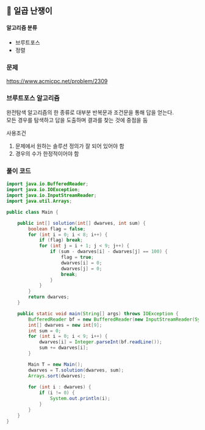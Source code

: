 ## 🌱 일곱 난쟁이

#### 알고리즘 분류

- 브루트포스
- 정렬

### 문제

https://www.acmicpc.net/problem/2309

### 브루트포스 알고리즘
완전탐색 알고리즘의 한 종류로 대부분 반복문과 조건문을 통해 답을 얻는다.  
모든 경우를 탐색하고 답을 도출하며 결과를 찾는 것에 중점을 둠  

사용조건
1. 문제에서 원하는 솔루션 정의가 잘 되어 있어야 함
2. 경우의 수가 한정적이어야 함

### 풀이 코드

```java
import java.io.BufferedReader;
import java.io.IOException;
import java.io.InputStreamReader;
import java.util.Arrays;

public class Main {

    public int[] solution(int[] dwarves, int sum) {
        boolean flag = false;
        for (int i = 0; i < 8; i++) {
            if (flag) break;
            for (int j = i + 1; j < 9; j++) {
                if (sum - dwarves[i] - dwarves[j] == 100) {
                    flag = true;
                    dwarves[i] = 0;
                    dwarves[j] = 0;
                    break;
                }
            }
        }
        return dwarves;
    }

    public static void main(String[] args) throws IOException {
        BufferedReader bf = new BufferedReader(new InputStreamReader(System.in));
        int[] dwarves = new int[9];
        int sum = 0;
        for (int i = 0; i < 9; i++) {
            dwarves[i] = Integer.parseInt(bf.readLine());
            sum += dwarves[i];
        }

        Main T = new Main();
        dwarves = T.solution(dwarves, sum);
        Arrays.sort(dwarves);
        
        for (int i : dwarves) {
            if (i != 0) {
                System.out.println(i);
            }
        }
    }
}
```
